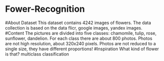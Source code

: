 # Fower-Recognition
#About Dataset
This dataset contains 4242 images of flowers.
The data collection is based on the data flicr, google images, yandex images.
#Content
The pictures are divided into five classes: chamomile, tulip, rose, sunflower, dandelion.
For each class there are about 800 photos. Photos are not high resolution, about 320x240 pixels. Photos are not reduced to a single size, they have different proportions!
#Inspiration
What kind of flower is that?
multiclass classification
